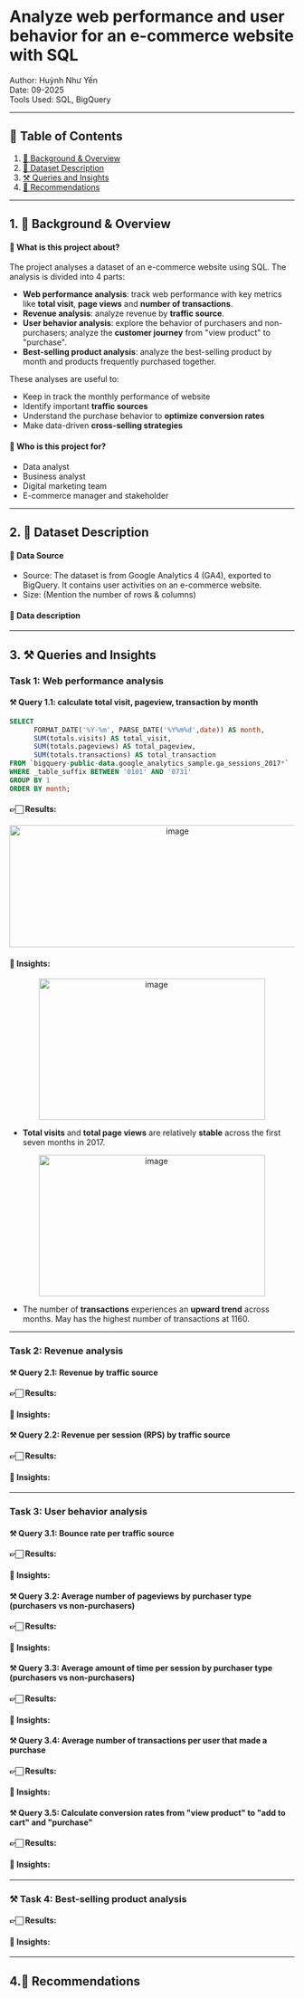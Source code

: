 # Analyze web performance and user behavior for an e-commerce website with SQL 
Author: Huỳnh Như Yến  
Date: 09-2025 <br>
Tools Used: SQL, BigQuery 

---

## 📑 Table of Contents  
1. [📌 Background & Overview](#-background--overview)  
2. [📂 Dataset Description](#-dataset-description)
3. [⚒ Queries and Insights](#-queries-and-insights)
4. [🔎 Recommendations](#-recommendations)

---

## 1. 📌 Background & Overview  

#### 📖 What is this project about? 

The project analyses a dataset of an e-commerce website using SQL. The analysis is divided into 4 parts:

- **Web performance analysis**: track web performance with key metrics like **total visit**, **page views** and **number of transactions**.
- **Revenue analysis**: analyze revenue by **traffic source**.
- **User behavior analysis**: explore the behavior of purchasers and non-purchasers; analyze the **customer journey** from "view product" to "purchase".
- **Best-selling product analysis**: analyze the best-selling product by month and products frequently purchased together.

These analyses are useful to:

- Keep in track the monthly performance of website
- Identify important **traffic sources**
- Understand the purchase behavior to **optimize conversion rates**
- Make data-driven **cross-selling strategies**



#### 👤 Who is this project for?
- Data analyst
- Business analyst
- Digital marketing team
- E-commerce manager and stakeholder
---

## 2. 📂 Dataset Description  

#### 📌 Data Source  
- Source: The dataset is from Google Analytics 4 (GA4), exported to BigQuery. It contains user activities on an e-commerce website.
- Size: (Mention the number of rows & columns)

#### 📂 Data description

---
## 3. ⚒ Queries and Insights

### Task 1: Web performance analysis

#### ⚒ Query 1.1: calculate total visit, pageview, transaction by month
```sql 
SELECT 
      FORMAT_DATE('%Y-%m', PARSE_DATE('%Y%m%d',date)) AS month,
      SUM(totals.visits) AS total_visit,
      SUM(totals.pageviews) AS total_pageview,
      SUM(totals.transactions) AS total_transaction
FROM `bigquery-public-data.google_analytics_sample.ga_sessions_2017*`
WHERE _table_suffix BETWEEN '0101' AND '0731'
GROUP BY 1
ORDER BY month;
```
#### 👉🏻 Results:
<p align="center">
<img width="578" height="216" alt="image" src="https://github.com/user-attachments/assets/d1c8b30a-4501-4581-8a7d-09cf24336db3" />
</p>

#### 🔎 Insights: 
<p align="center">
<img width="400" height="250" alt="image" src="https://github.com/user-attachments/assets/c2ed18ee-6315-40d1-b7cd-4d19237387ef" />
</p>

- **Total visits** and **total page views** are relatively **stable** across the first seven months in 2017.

<p align="center">
<img width="400" height="250" alt="image" src="https://github.com/user-attachments/assets/04418dc6-ae6d-4d63-b58b-ac3f371c9724" />
</p>

- The number of **transactions** experiences an **upward trend** across months. May has the highest number of transactions at 1160.
--- 

### Task 2: Revenue analysis

#### ⚒ Query 2.1: Revenue by traffic source

#### 👉🏻 Results:

#### 🔎 Insights:

#### ⚒ Query 2.2: Revenue per session (RPS) by traffic source

#### 👉🏻 Results:

#### 🔎 Insights:

---
### Task 3: User behavior analysis 

#### ⚒ Query 3.1: Bounce rate per traffic source

#### 👉🏻 Results:

#### 🔎 Insights:

#### ⚒ Query 3.2: Average number of pageviews by purchaser type (purchasers vs non-purchasers) 

#### 👉🏻 Results:

#### 🔎 Insights:

#### ⚒ Query 3.3: Average amount of time per session by purchaser type (purchasers vs non-purchasers)

#### 👉🏻 Results:

#### 🔎 Insights:

#### ⚒ Query 3.4: Average number of transactions per user that made a purchase

#### 👉🏻 Results:

#### 🔎 Insights:

#### ⚒ Query 3.5: Calculate conversion rates from "view product" to "add to cart" and "purchase"
#### 👉🏻 Results:

#### 🔎 Insights:

---
### ⚒ Task 4: Best-selling product analysis
#### 👉🏻 Results:

#### 🔎 Insights:

--- 
## 4.🔎 Recommendations
